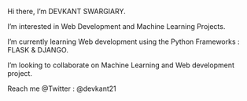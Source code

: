 Hi there, I’m DEVKANT SWARGIARY.


I’m interested in Web Development and Machine Learning Projects.


I’m currently learning Web development using the Python Frameworks : FLASK & DJANGO.


I’m looking to collaborate on Machine Learning and Web development project.



Reach me @Twitter : @devkant21

<!---
Devkant21/Devkant21 is a ✨ special ✨ repository because its `README.md` (this file) appears on your GitHub profile.
You can click the Preview link to take a look at your changes.
--->
